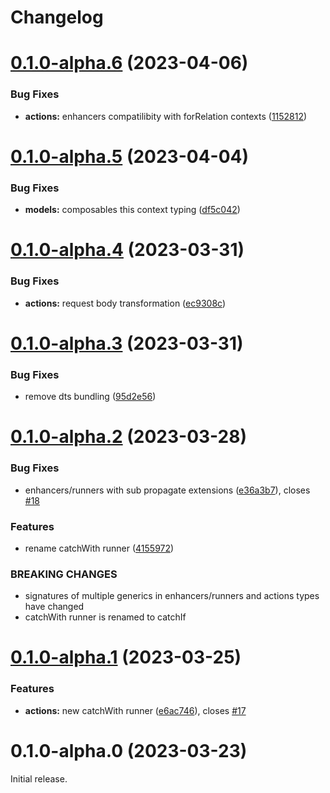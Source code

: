 # Changelog

# [0.1.0-alpha.6](https://github.com/paul-thebaud/foscia/compare/v0.1.0-alpha.5...v0.1.0-alpha.6) (2023-04-06)


### Bug Fixes

* **actions:** enhancers compatilibity with forRelation contexts ([1152812](https://github.com/paul-thebaud/foscia/commit/1152812305158f3a9fc9f4263abb4b2f9ed5bad1))

# [0.1.0-alpha.5](https://github.com/paul-thebaud/foscia/compare/v0.1.0-alpha.4...v0.1.0-alpha.5) (2023-04-04)


### Bug Fixes

* **models:** composables this context typing ([df5c042](https://github.com/paul-thebaud/foscia/commit/df5c0426689dddaabc7a9323fa814b43ba6ac037))

# [0.1.0-alpha.4](https://github.com/paul-thebaud/foscia/compare/v0.1.0-alpha.3...v0.1.0-alpha.4) (2023-03-31)


### Bug Fixes

* **actions:** request body transformation ([ec9308c](https://github.com/paul-thebaud/foscia/commit/ec9308c5f12be9e1e0cf1b973fd786fb56fdc928))

# [0.1.0-alpha.3](https://github.com/paul-thebaud/foscia/compare/v0.1.0-alpha.2...v0.1.0-alpha.3) (2023-03-31)


### Bug Fixes

* remove dts bundling ([95d2e56](https://github.com/paul-thebaud/foscia/commit/95d2e56c024719748654be3c3ccfade3d43233f3))

# [0.1.0-alpha.2](https://github.com/paul-thebaud/foscia/compare/v0.1.0-alpha.1...v0.1.0-alpha.2) (2023-03-28)


### Bug Fixes

* enhancers/runners with sub propagate extensions ([e36a3b7](https://github.com/paul-thebaud/foscia/commit/e36a3b7634547ba813ad343d2f90975224fc622f)), closes [#18](https://github.com/paul-thebaud/foscia/issues/18)


### Features

* rename catchWith runner ([4155972](https://github.com/paul-thebaud/foscia/commit/41559729854fa918da6ba1f74a920e4c7d0a1a55))


### BREAKING CHANGES

* signatures of multiple generics in enhancers/runners and actions types have changed
* catchWith runner is renamed to catchIf

# [0.1.0-alpha.1](https://github.com/paul-thebaud/foscia/compare/v0.1.0-alpha.0...v0.1.0-alpha.1) (2023-03-25)


### Features

* **actions:** new catchWith runner ([e6ac746](https://github.com/paul-thebaud/foscia/commit/e6ac74660e52c2e045cc438705c633e04ace56f8)), closes [#17](https://github.com/paul-thebaud/foscia/issues/17)

# 0.1.0-alpha.0 (2023-03-23)

Initial release.